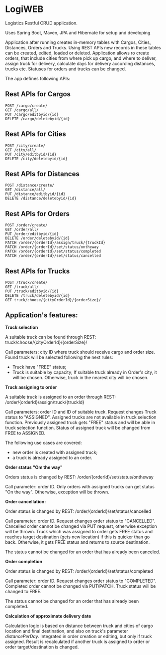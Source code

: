 # **LogiWEB**

Logistics Restful CRUD application.

Uses Spring Boot, Maven, JPA and Hibernate for setup and developing.

Application after running creates in-memory tables with Cargos, Cities, Distances, Orders and Trucks.
Using REST APIs new records in these tables can be created, edited, loaded or deleted.
Application allows ro create orders, that include cities from where pick up cargo, and where to deliver,
assign truck for delivery, calculate days for delivery according distances, trucks etc.
Statuses for orders and trucks can be changed.

The app defines following APIs:

## Rest APIs for Cargos

    POST /cargo/create/
    GET /cargo/all/
    PUT /cargo/editbyid/{id}
    DELETE /cargo/deletebyid/{id}

## Rest APIs for Cities

    POST /city/create/
    GET /city/all/
    PUT /city/editbyid/{id}
    DELETE /city/deletebyid/{id}

## Rest APIs for Distances

    POST /distance/create/
    GET /distance/all/
    PUT /distance/editbyid/{id}
    DELETE /distance/deletebyid/{id}

## Rest APIs for Orders

    POST /order/create/
    GET /order/all/
    PUT /order/editbyid/{id}
    DELETE /order/deletebyid/{id}
    PATCH /order/{orderId}/assign/truck/{truckId}
    PATCH /order/{orderId}/set/status/ontheway
    PATCH /order/{orderId}/set/status/completed
    PATCH /order/{orderId}/set/status/cancelled

## Rest APIs for Trucks

    POST /truck/create/
    GET /truck/all/
    PUT /truck/editbyid/{id}
    DELETE /truck/deletebyid/{id}
    GET truck/choose/{cityOrderId}/{orderSize}/

## Application's features:

**Truck selection**

A suitable truck can be found through REST: truck/choose/{cityOrderId}/{orderSize}/

Call parameters: city ID where truck should receive cargo and order size. 
Found truck will be selected following the next rules:
 - Truck have "FREE" status;
 - Truck is suitable by capacity;
If suitable truck already in Order's city, it will be chosen. Otherwise, truck in the nearest city will be chosen.

**Truck assigning to order**

A suitable truck is assigned to an order through REST: /order/{orderId}/assign/truck/{truckId}

Call parameters: order ID and ID of suitable truck.
Request changes Truck status to "ASSIGNED".
Assigned trucks are not available in truck selection function.
Previously assigned truck gets "FREE" status and will be able in truck selection function.
Status of assigned truck will be changed from FREE to ASSIGNED.

The following use cases are covered:
 - new order is created with assigned truck;
 - a truck is already assigned to an order.

**Order status "Om the way"**

Orders status is changed by REST: /order/{orderId}/set/status/ontheway

Call parameter: order ID.
Only orders with assigned trucks can get status "On the way". Otherwise, exception will be thrown.

**Order cancellation:**

Order status is changed by REST: /order/{orderId}/set/status/cancelled

Call parameter: order ID.
Request changes order status to "CANCELLED".
Cancelled order cannot be changed via PUT request, otherwise exception will be thrown.
Truck which was assigned to order gets FREE status and reaches target destination (gets new location)
if this is quicker than go back. 
Otherwise, it gets FREE status and returns to source destination.

The status cannot be changed for an order that has already been canceled.

**Order completion**

Order status is changed by REST: /order/{orderId}/set/status/completed

Call parameter: order ID.
Request changes order status to "COMPLETED".
Completed order cannot be changed via PUT/PATCH.
Truck status will be changed to FREE.

The status cannot be changed for an order that has already been completed.

**Calculation of approximate delivery date**

Calculation logic is based on distance between truck and cities of cargo location and final destination, and also on 
truck's parameter _distancePerDay_.
Integrated in order creation or editing, but only if truck assigned.
Result is recalculated if another truck is assigned to order or order target/destination is changed.
